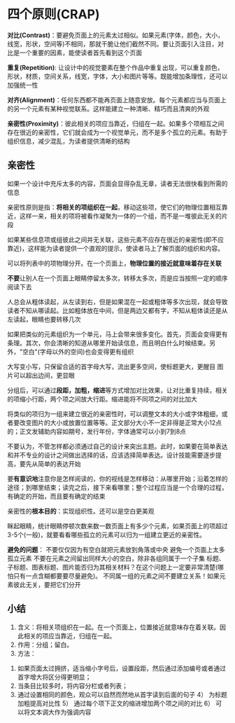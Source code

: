 # 四个原则(CRAP)

**对比(Contrast)**：要避免页面上的元素太过相似。如果元素(字体，颜色，大小，线宽，形状，空间等)不相同，那就干脆让他们截然不同。要让页面引入注目，对比是一个重要的因素，能使读者首先看到这个页面

**重复(Repetition)**: 让设计中的视觉要素在整个作品中重复出现，可以重复颜色，形状，材质，空间关系，线宽，字体，大小和图片等等。既能增加条理性，还可以加强统一性

**对齐(Alignment)**：任何东西都不能再页面上随意安放。每个元素都应当与页面上的另一个元素有某种视觉联系。这样能建立一种清晰、精巧而且清爽的外观

**亲密性(Proximity)**：彼此相关的项应当靠近，归组在一起。如果多个项相互之间存在很近的亲密性，它们就会成为一个视觉单元，而不是多个孤立的元素。有助于组织信息，减少混乱，为读者提供清晰的结构



## 亲密性

如果一个设计中充斥太多的内容，页面会显得杂乱无章，读者无法很快看到所需的信息

亲密性原则是指：**将相关的项组织在一起**，移动这些项，使它们的物理位置相互靠近，这样一来，相关的项将被看作凝聚为一体的一个组，而不是一堆彼此无关的片段

如果某些信息项或组彼此之间并无关联，这些元素不应存在很近的亲密性(即不应靠近)，这样能为读者提供一个直观的提示，使读者马上了解页面的组织和内容。

可以将列表中的项物理分开。在一个页面上，**物理位置的接近就意味着存在关联**

**不要**让别人在一个页面上眼睛停留太多次，转移太多次，而是应当按照一定的顺序阅读下去

人总会从粗体读起，从左读到右，但是如果混在一起或粗体等多次出现，就会导致读者不知从哪读起。比如粗体放在中间，但是两边又都有字，不知从粗体读还是从左读起，眼睛也要转移几次

如果把类似的元素组织为一个单元，马上会带来很多变化。首先，页面会变得更有条理。其次，你会清晰的知道从哪里开始读信息，而且明白什么时候结束。另外，"空白"(字母以外的空间)也会变得更有组织

大写变小写，只保留合适的首字母大写，流出更多空间，使标题更大，更醒目
图片可以超出边间，更显眼

分组后，可以通过**段距，加粗，缩进**等方式增加对比效果，让对比重复持续，相关的项缩小行距，两个项之间放大行距。缩进能将不同项之间的对比加大

将类似的项归为一组来建立很近的亲密性时，可以调整文本的大小或字体粗细，或者要改变图片的大小或放置位置等等。正文部分大小不一定非得是正常大小12点的；正文发辅助内容如期号，发行年份，字体通常可以小到7到8点

不要认为，不管怎样都必须通过自己的设计来突出主题。此时，如果要在简单表达和并不专业的设计之间做出选择的话，应该选择简单表达。设计技能需要逐步提高，要先从简单的表达开始

要**有意识地**注意你是怎样阅读的，你的视线是怎样移动：从哪里开始；沿着怎样的途径；到哪里结束；读完之后，接下来看哪里；整个过程应当是一个合理的过程，有确定的开始，而且要有确定的结束


亲密性的**根本目的**：实现组织性。还可以是空白更美观

眯起眼睛，统计眼睛停顿次数来数一数页面上有多少个元素，如果页面上的项超过3-5个(一般)，就要看看哪些孤立的元素可以归为一组建立更近的亲密性。

**避免的问题**：
不要仅仅因为有空白就把元素放到角落或中央
避免一个页面上太多孤立元素
不要在元素之间留出同样大小的空白，除非各组同属于一个子集
标题、子标题、图表标题、图片能否归为其相关材料？在这个问题上一定要非常清楚(哪怕只有一点含糊都要要尽量避免)。
不同属一组的元素之间不要建立关系！如果元素彼此无关，要把它们分开




## 小结

1.	含义：将相关项组织在一起。在一个页面上，位置接近就意味存在着关联。因此相关的项应当靠近，归组在一起。
2.	作用：分组；留白。
3.	方法：
1)	如果页面太过拥挤，适当缩小字号后，设置段距，然后通过添加编号或者通过首字增大将区分得更明显；
2)	当条目比较多时，将内容分栏或者列表；
3)	通过设置相同的颜色，观众可以自然而然地从首字读到后面的句子
4） 为标题加粗提高对比性
5） 通过每个项下正文的缩进增加两个项之间的对比
6） 可以将文本调大作为强调内容
